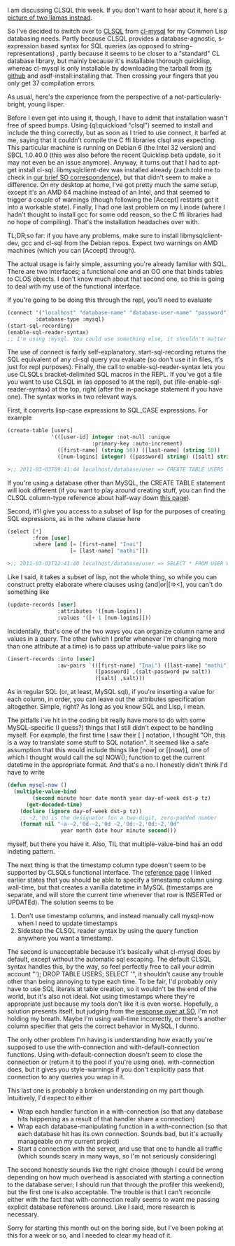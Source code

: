 I am discussing CLSQL this week. If you don't want to hear about it, here's [a picture of two llamas instead](http://s521.photobucket.com/albums/w334/smackentosh/?action=view&current=1275822438839.jpg&mediafilter=images).

So I've decided to switch over to [CLSQL](http://clsql.b9.com/) from [cl-mysql](http://www.hackinghat.com/index.php/cl-mysql) for my Common Lisp databasing needs. Partly because CLSQL provides a database-agnostic, s-expression based syntax for SQL queries (as opposed to string-representations) , partly because it seems to be closer to a "standard" CL database library, but mainly because it's installable thorough quicklisp, whereas cl-mysql is only installable by downloading the tarball from [its github](https://github.com/hackinghat/cl-mysql) and asdf-install:installing that. Then crossing your fingers that you only get 37 compilation errors.

As usual, here's the experience from the perspective of a not-particularly-bright, young lisper.

Before I even get into using it, though, I have to admit that installation wasn't free of speed bumps. Using (ql:quickload "clsql") seemed to install and include the thing correctly, but as soon as I tried to use connect, it barfed at me, saying that it couldn't compile the C ffi libraries clsql was expecting. This particular machine is running on Debian 6 (the Intel 32 version) and SBCL 1.0.40.0 (this was also before the recent Quicklisp beta update, so it may not even be an issue anymore). Anyway, it turns out that I had to apt-get install cl-sql. libmysqlclient-dev was installed already (zach told me to check in [our brief SO correspondence](http://stackoverflow.com/questions/5032566/clsql-trouble-in-sbcl)), but that didn't seem to make a difference. On my desktop at home, I've got pretty much the same setup, except it's an AMD 64 machine instead of an Intel, and that seemed to trigger a couple of warnings (though following the [Accept] restarts got it into a workable state). Finally, I had one last problem on my Linode (where I hadn't thought to install gcc for some odd reason, so the C ffi libraries had no hope of compiling). That's the installation headaches over with.

TL;DR;so far: if you have any problems, make sure to install libmysqlclient-dev, gcc and cl-sql from the Debian repos. Expect two warnings on AMD machines (which you can [Accept] through).

The actual usage is fairly simple, assuming you're already familiar with SQL. There are two interfaces; a functional one and an OO one that binds tables to CLOS objects. I don't know much about that second one, so this is going to deal with my use of the functional interface.

If you're going to be doing this through the repl, you'll need to evaluate

```lisp
(connect '("localhost" "database-name" "database-user-name" "password") 
         :database-type :mysql) 
(start-sql-recording)
(enable-sql-reader-syntax)
;; I'm using :mysql. You could use something else, it shouldn't matter for the purposes of this article

```

The use of connect is fairly self-explanatory. start-sql-recording returns the SQL equivalent of any cl-sql query you evaluate (so don't use it in files, it's just for repl purposes). Finally, the call to enable-sql-reader-syntax lets you use CLSQLs bracket-delimited SQL macros in the REPL. If you've got a file you want to use CLSQL in (as opposed to at the repl), put (file-enable-sql-reader-syntax) at the top, right (after the in-package statement if you have one). The syntax works in two relevant ways. 

First, it converts lisp-case expressions to SQL_CASE expressions. For example

```lisp
(create-table [users]
              '(([user-id] integer :not-null :unique 
                           :primary-key :auto-increment)
                ([first-name] (string 50)) ([last-name] (string 50)) 
                ([num-logins] integer) ([password] string) ([salt] string)))

>;; 2011-03-03T09:41:44 localhost/database/user => CREATE TABLE USERS (USER_ID INT NOT NULL UNIQUE PRIMARY KEY AUTO_INCREMENT, FIRST_NAME CHAR(50), LAST_NAME CHAR(50), NUM_LOGINS INT(11), PASSWORD VARCHAR(255), SALT VARCHAR(255)) Type=InnoDB

```

If you're using a database other than MySQL, the CREATE TABLE statement will look different (if you want to play around creating stuff, you can find the CLSQL column-type reference about half-way down [this page](http://clsql.b9.com/manual/def-view-class.html)).

Second, it'll give you access to a subset of lisp for the purposes of creating SQL expressions, as in the :where clause here

```lisp
(select [*] 
        :from [user] 
        :where [and [= [first-name] "Inai"] 
                    [= [last-name] "mathi"]])

>;; 2011-03-03T12:41:40 localhost/database/user => SELECT * FROM USER WHERE ((FIRST_NAME = 'Inai') AND (LAST_NAME = 'mathi'))
```

Like I said, it takes a subset of lisp, not the whole thing, so while you can construct pretty elaborate where clauses using (and|or|[=><], you can't do something like 

```lisp
(update-records [user] 
                :attributes '([num-logins]) 
                :values '([+ 1 [num-logins]]))
```

Incidentally, that's one of the two ways you can organize column name and values in a query. The other (which I prefer whenever I'm changing more than one attribute at a time) is to pass up attribute-value pairs like so

```lisp
(insert-records :into [user] 
                :av-pairs `(([first-name] "Inai") ([last-name] "mathi") 
                            ([password] ,(salt-password pw salt)) 
                            ([salt] ,salt)))
```

As in regular SQL (or, at least, MySQL sql), if you're inserting a value for each column, in order, you can leave out the :attributes specification altogether. Simple, right? As long as you know SQL and Lisp, I mean.

The pitfalls i've hit in the coding bit really have more to do with some MySQL-specific (I guess?) things that I still didn't expect to be handling myself. For example, the first time I saw their [ ] notation, I thought "Oh, this is a way to translate some stuff to SQL notation". It seemed like a safe assumption that this would include things like [now] or [(now)], one of which I thought would call the sql NOW(); function to get the current datetime in the appropriate format. And that's a no. I honestly didn't think I'd have to write

```lisp
(defun mysql-now ()
  (multiple-value-bind 
        (second minute hour date month year day-of-week dst-p tz) 
      (get-decoded-time)
    (declare (ignore day-of-week dst-p tz))
    ;; ~2,'0d is the designator for a two-digit, zero-padded number
    (format nil "~a-~2,'0d-~2,'0d ~2,'0d:~2,'0d:~2,'0d" 
                 year month date hour minute second)))

```

myself, but there you have it. Also, TIL that multiple-value-bind has an odd indeting pattern.

The next thing is that the timestamp column type doesn't seem to be supported by CLSQLs functional interface. The [reference page](http://clsql.b9.com/manual/def-view-class.html) I linked earlier states that you should be able to specify a timestamp column using wall-time, but that creates a vanilla datetime in MySQL (timestamps are separate, and will store the current time whenever that row is INSERTed or UPDATEd). The solution seems to be 


1.   Don't use timestamp columns, and instead manually call mysql-now when I need to update timestamps
1.   Sidestep the CLSQL reader syntax by using the query function anywhere you want a timestamp.


The second is unacceptable because it's basically what cl-mysql does by default, except without the automatic sql escaping. The default CLSQL syntax handles this, by the way, so feel perfectly free to call your admin account "'); DROP TABLE USERS; SELECT '", it shouldn't cause any trouble other than being annoying to type each time. To be fair, I'd probably only have to use SQL literals at table creation, so it wouldn't be the end of the world, but it's also not ideal. Not using timestamps where they're appropriate just because my tools don't like it is even worse. Hopefully, a solution presents itself, but judging from the [response over at SO](http://stackoverflow.com/questions/5147296/clsql-timestamp-column-type), I'm not holding my breath. Maybe I'm using wall-time incorrectly, or there's another column specifier that gets the correct behavior in MySQL, I dunno.

The only other problem I'm having is understanding how exactly you're supposed to use the with-connection and with-default-connection functions. Using with-default-connection doesn't seem to close the connection or (return it to the pool if you're using one). with-connection does, but it gives you style-warnings if you don't explicitly pass that connection to any queries you wrap in it. 

This last one is probably a broken understanding on my part though. Intuitively, I'd expect to either


-   Wrap each handler function in a with-connection (so that any database hits happening as a result of that handler share a connection)
-   Wrap each database-manipulating function in a with-connection (so that each database hit has its own connection. Sounds bad, but it's actually manageable on my current project)
-   Start a connection with the server, and use that one to handle all traffic (which sounds scary in many ways, so I'm not seriously considering)


The second honestly sounds like the right choice (though I could be wrong depending on how much overhead is associated with starting a connection to the database server; I should run that through the profiler this weekend), but the first one is also acceptable. The trouble is that I can't reconcile either with the fact that with-connection really seems to want me passing explicit database references around. Like I said, more research is necessary.

Sorry for starting this month out on the boring side, but I've been poking at this for a week or so, and I needed to clear my head of it.
